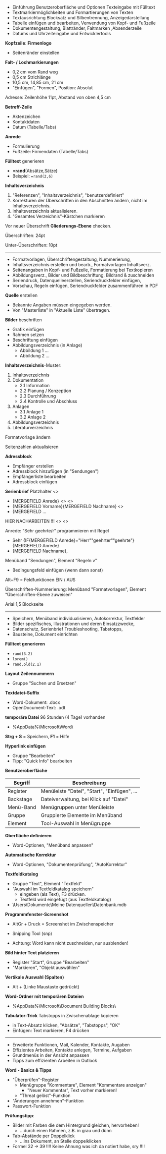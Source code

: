 - Einführung Benutzeroberfläche und Optionen Texteingabe mit Fülltext		
- Textmarkiermöglichkeiten und Formartierungen von Texten		
- Textausrichtung Blocksatz und Silbentrennung, Anzeigedarstellung		
- Tabelle einfügen und bearbeiten, Verwendung von Kopf- und Fußzeile		
- Dokumentengestaltung, Blattränder, Faltmarken ,Absenderzeile		
- Datums und Uhrzeiteingabe und Entwicklertools			

**Kopfzeile: Firmenlogo**
- Seitenränder einstellen

**Falt- / Lochmarkierungen**
- 0,2 cm vom Rand weg
- 0,5 cm Strichlänge
- 10,5 cm, 14,85 cm, 21 cm
- "Einfügen", "Formen", Position: Absolut

Adresse: Zeilenhöhe 11pt, Abstand von oben 4,5 cm

**Betreff-Zeile**
- Aktenzeichen
- Kontaktdaten
- Datum (Tabelle/Tabs)

**Anrede**
- Formulierung
- Fußzeile: Firmendaten (Tabelle/Tabs)

**Fülltext** generieren
- **=rand**(Absätze,Sätze)
- Beispiel: ``=rand(2,6)``

**Inhaltsverzeichnis**
1. "Referenzen", "Inhaltsverzeichnis", "benutzerdefiniert"
2. Korrekturen der Überschriften in den Abschnitten ändern, nicht im Inhaltsverzeichnis.
3. Inhaltsverzeichnis aktualisieren.
4. "Gesamtes Verzeichnis"-Kästchen markieren

Vor neuer Überschrift **Gliederungs-Ebene** checken.

Überschriften: 24pt

Unter-Überschriften: 10pt

---

- Formatvorlagen, Überschriftengestaltung, Nummerierung,		
- Inhaltsverzeichnis erstellen und bearb., Formatvorlagen Inhaltsverz.		
- Seitenangaben in Kopf- und Fußzeile, Formatierung bei Textkopieren		
- Abbildungsverz., Bilder und Bildbeschriftung, Bildrand & zuschneiden		
- Seriendruck, Datenquelleerstellen, Seriendruckfelder einfügen,		
- Vorschau, Regeln einfügen, Seriendruckfelder zusammenführen in PDF

**Quelle** erstellen
- Bekannte Angaben müssen eingegeben werden.
- Von "Masterliste" in "Aktuelle Liste" übertragen.

**Bilder** beschriften
- Grafik einfügen
- Rahmen setzen
- Beschriftung einfügen
- Abbildungsverzeichnis (in Anlage)
	- Abbildung 1 ...
	- Abbildung 2 ...

**Inhaltsverzeichnis**-Muster:
1. Inhaltsverzeichnis
2. Dokumentation
	+ 2.1 Information
	- 2.2 Planung / Konzeption
	- 2.3 Durchführung
	- 2.4 Kontrolle und Abschluss
3. Anlagen
	- 3.1 Anlage 1
	- 3.2 Anlage 2
4. Abbildungsverzeichnis
5. Literaturverzeichnis

Formatvorlage ändern

Seitenzahlen aktualisieren

**Adressblock**
- Empfänger erstellen
- Adressblock hinzufügen (in "Sendungen")
- Empfängerliste bearbeiten
- Adressblock einfügen

**Serienbrief** Platzhalter
<<Anrede>>
- {MERGEFIELD Anrede}
<<Vorname>> <<Nachname>>
- {MERGEFIELD Vorname}{MERGEFIELD Nachname}
<<Adresszeile>>
- {MERGEFIELD ...

HIER NACHARBEITEN !!!
<<Postleitzahl>> <<ORT>>

Anrede: "Sehr geehrte/r" programmieren mit Regel
- Sehr {IF{MERGEFIELD Anrede}="Herr""geehrter""geehrte"}{MERGEFIELD Anrede}
- {MERGEFIELD Nachname},

Menüband "Sendungen", Element "Regeln v"
- Bedingungsfeld einfügen (wenn dann sonst)

Alt+F9 = Feldfunktionen EIN / AUS

Überschriften-Nummerierung:
Menüband "Formatvorlagen", Element "Überschriften-Ebene zuweisen"

Arial 1,5 Blockseite

---

- Speichern, Menüband individualisieren, Autokorrektur, Textfelder		
- Bilder spezifisches, Illustrationen und deren Einsatzzwecke,		
- Datenschutz, Serienbrief Troubleshooting, Tabstopps,		
- Bausteine, Dokument einrichten		

**Fülltext generieren**
- ``rand(3.2)``
- ``lorem()``
- ``rand.old(2.1)``

**Layout Zeilennummern**
- Gruppe "Suchen und Ersetzen"

**Textdatei-Suffix**
- Word-Dokument: .docx
- OpenDocument-Text: .odt

**temporäre Datei** 96 Stunden (4 Tage) vorhanden
- %AppData%\Microsoft\Word\

**Strg + S** = Speichern, **F1** = Hilfe

**Hyperlink einfügen**
- Gruppe "Bearbeiten"
- Tipp: "Quick Info" bearbeiten

**Benutzeroberfläche**

| Begriff | Beschreibung |
| ---- | ---- |
| Register | Menüleiste "Datei", "Start", "Einfügen", ... |
| Backstage | Dateiverwaltung, bei Klick auf "Datei" |
| Menü-Band | Menügruppen unter Menüleiste |
| Gruppe | Gruppierte Elemente im Menüband |
| Element | Tool-Auswahl in Menügruppe |


**Oberfläche definieren**
- Word-Optionen, "Menüband anpassen"

**Automatische Korrektur**
- Word-Optionen, "Dokumentenprüfung", "AutoKorrektur"

**Textfeldkatalog**
- Gruppe "Text", Element "Textfeld"
- "Auswahl im Textfeldkatalog speichern"
	- <Textfeld-Name> eingeben (als Text), F3 drücken.
	- Textfeld wird eingefügt (aus Textfeldkatalog)
- \Users\\Dokumente\Meine Datenquellen\Datenbank.mdb

**Programmfenster-Screenshot**
- AltGr + Druck = Screenshot im Zwischenspeicher
- Snipping Tool (snp)

- Achtung: Word kann nicht zuschneiden, nur ausblenden!

**Bild hinter Text platzieren**
- Register "Start", Gruppe "Bearbeiten"
- "Markieren", "Objekt auswählen"

**Vertikale Auswahl (Spalten)**
- Alt + (Linke Maustaste gedrückt)

**Word-Ordner mit temporären Dateien**
- %AppData%\Microsoft\Document Building Blocks\

**Tabulator-Trick** Tabstopps in Zwischenablage kopieren
- in Text-Absatz klicken, "Absätze", "Tabstopps", "OK"
- Einfügen: Text markieren, F4 drücken

---

- Erweiterte Funktionen, Mail, Kalender, Kontakte, Augaben		
- Effizientes Arbeiten, Kontakte anlegen, Termine, Aufgaben		
- Grundmenüs in der Ansicht anpassen		
- Tipps zum effizienten Arbeiten in Outlook		

**Word - Basics & Tipps**
- "Überprüfen"-Register
	- Menügruppe "Kommentare", Element "Kommentare anzeigen"
		- "Neuer Kommentar", Text vorher markieren!
	- "Threat gelöst"-Funktion
- "Änderungen annehmen"-Funktion
- Passwort-Funktion

**Prüfungstipp**:
- Bilder mit Farben die dem Hintergrund gleichen, hervorheben!
	- ...durch einen Rahmen, z.B. in grau und dünn
- Tab-Abstände per Doppelklick
	- ...ins Dokument, an Stelle doppelklicken
- Formel 32 -> 39 !!!! Keine Ahnung was ich da notiert habe, sry !!!!